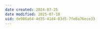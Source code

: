 ```yaml
---
date created: 2024-07-25
date modified: 2025-07-10
uid: de986a64-4d35-41d4-83d5-7fe8a76ece33
---
```


